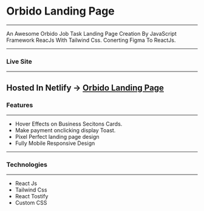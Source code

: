 # Orbido Landing Page

---

An Awesome Orbido Job Task Landing Page Creation By JavaScript Framework ReacJs With Tailwind Css. Conerting Figma To ReactJs.

---

### Live Site

---

## Hosted In Netlify -> [Orbido Landing Page](https://orbido-landing-page.netlify.app/ "Orbido Landing Page")

### Features

---

- Hover Effects on Business Secitons Cards.
- Make payment onclicking display Toast.
- Pixel Perfect landing page design
- Fully Mobile Responsive Design

---

### Technologies

---

- React Js
- Tailwind Css
- React Tostify
- Custom CSS
